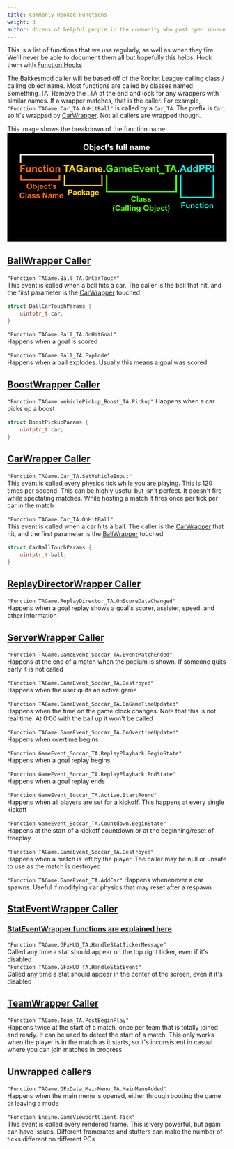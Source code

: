 ```yaml
---
title: Commonly Hooked Functions
weight: 3
author: dozens of helpful people in the community who post open source plugins
---
```


This is a list of functions that we use regularly, as well as when they fire. We'll never be able to document them all but hopefully this helps. Hook them with [Function Hooks](/functions/using_function_hooks/)

The Bakkesmod caller will be based off of the Rocket League calling class / calling object name. Most functions are called by classes named Something_TA. Remove the _TA at the end and look for any wrappers with similar names. If a wrapper matches, that is the caller. For example, `"Function TAGame.Car_TA.OnHitBall"` is called by a `Car_TA`. The prefix is `Car`, so it's wrapped by [CarWrapper](/bakkesmod_api/Classes/Wrappers/GameObject/CarWrapper/). Not all callers are wrapped though.

This image shows the breakdown of the function name  
![functionnaming.png](/img/functionnaming.png)

## [BallWrapper Caller](/bakkesmod_api/Classes/Wrappers/GameObject/BallWrapper/)
`"Function TAGame.Ball_TA.OnCarTouch"`  
This event is called when a ball hits a car. The caller is the ball that hit, and the first parameter is the [CarWrapper](/bakkesmod_api/Classes/Wrappers/GameObject/CarWrapper/) touched
```cpp
struct BallCarTouchParams {
    uintptr_t car;
}
```

`"Function TAGame.Ball_TA.OnHitGoal"`  
Happens when a goal is scored

`"Function TAGame.Ball_TA.Explode"`  
Happens when a ball explodes. Usually this means a goal was scored

## [BoostWrapper Caller](/bakkesmod_api/Classes/Wrappers/GameObject/CarComponent/BoostWrapper/)
`"Function TAGame.VehiclePickup_Boost_TA.Pickup"`
Happens when a car picks up a boost
```cpp
struct BoostPickupParams {
    uintptr_t car;
}
```

## [CarWrapper Caller](/bakkesmod_api/Classes/Wrappers/GameObject/CarWrapper/)
`"Function TAGame.Car_TA.SetVehicleInput"`  
This event is called every physics tick while you are playing. This is 120 times per second. This can be highly useful but isn't perfect. It doesn't fire while spectating matches. While hosting a match it fires once per tick per car in the match

`"Function TAGame.Car_TA.OnHitBall"`  
This event is called when a car hits a ball. The caller is the [CarWrapper](/bakkesmod_api/Classes/Wrappers/GameObject/CarWrapper/) that hit, and the first parameter is the [BallWrapper](/bakkesmod_api/Classes/Wrappers/GameObject/BallWrapper/) touched
```cpp
struct CarBallTouchParams {
    uintptr_t ball;
}
```

## [ReplayDirectorWrapper Caller](/bakkesmod_api/Classes/Wrappers/GameEvent/ReplayDirectorWrapper/)
`"Function TAGame.ReplayDirector_TA.OnScoreDataChanged"`  
Happens when a goal replay shows a goal's scorer, assister, speed, and other information

## [ServerWrapper Caller](/bakkesmod_api/Classes/Wrappers/GameEvent/ServerWrapper/)
`"Function TAGame.GameEvent_Soccar_TA.EventMatchEnded"`  
Happens at the end of a match when the podium is shown. If someone quits early it is not called

`"Function TAGame.GameEvent_Soccar_TA.Destroyed"`  
Happens when the user quits an active game

`"Function TAGame.GameEvent_Soccar_TA.OnGameTimeUpdated"`  
Happens when the time on the game clock changes. Note that this is not real time. At 0:00 with the ball up it won't be called

`"Function TAGame.GameEvent_Soccar_TA.OnOvertimeUpdated"`  
Happens when overtime begins

`"Function GameEvent_Soccar_TA.ReplayPlayback.BeginState"`  
Happens when a goal replay begins

`"Function GameEvent_Soccar_TA.ReplayPlayback.EndState"`  
Happens when a goal replay ends

`"Function GameEvent_Soccar_TA.Active.StartRound"`  
Happens when all players are set for a kickoff. This happens at every single kickoff

`"Function GameEvent_Soccar_TA.Countdown.BeginState"`  
Happens at the start of a kickoff countdown or at the beginning/reset of freeplay

`"Function TAGame.GameEvent_Soccar_TA.Destroyed"`  
Happens when a match is left by the player. The caller may be null or unsafe to use as the match is destroyed

`"Function TAGame.GameEvent_TA.AddCar"`
Happens whenenever a car spawns. Useful if modifying car physics that may reset after a respawn

## [StatEventWrapper Caller](/bakkesmod_api/Classes/Wrappers/GameObject/Stats/StatEventWrapper/)
### [StatEventWrapper functions are explained here](/functions/stat_events/)
`"Function TAGame.GFxHUD_TA.HandleStatTickerMessage"`  
Called any time a stat should appear on the top right ticker, even if it's disabled  
`"Function TAGame.GFxHUD_TA.HandleStatEvent"`  
Called any time a stat should appear in the center of the screen, even if it's disabled  

## [TeamWrapper Caller](/bakkesmod_api/Classes/Wrappers/GameObject/TeamWrapper/)
`"Function TAGame.Team_TA.PostBeginPlay"`  
Happens twice at the start of a match, once per team that is totally joined and ready. It can be used to detect the start of a match. This only works when the player is in the match as it starts, so it's inconsistent in casual where you can join matches in progress

## Unwrapped callers
`"Function TAGame.GFxData_MainMenu_TA.MainMenuAdded"`  
Happens when the main menu is opened, either through booting the game or leaving a mode

`"Function Engine.GameViewportClient.Tick"`  
This event is called every rendered frame. This is very powerful, but again can have issues. Different framerates and stutters can make the number of ticks different on different PCs